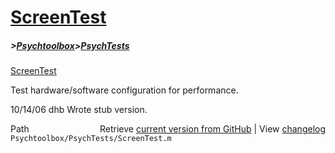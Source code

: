 # [ScreenTest](ScreenTest)
##### >[Psychtoolbox](Psychtoolbox)>[PsychTests](PsychTests)

[ScreenTest](ScreenTest)  
  
Test hardware/software configuration for performance.  
  
10/14/06  dhb  Wrote stub version.  




<div class="code_header" style="text-align:right;">
  <span style="float:left;">Path&nbsp;&nbsp;</span> <span class="counter">Retrieve <a href=
  "https://raw.github.com/Psychtoolbox-3/Psychtoolbox-3/beta/Psychtoolbox/PsychTests/ScreenTest.m">current version from GitHub</a> | View <a href=
  "https://github.com/Psychtoolbox-3/Psychtoolbox-3/commits/beta/Psychtoolbox/PsychTests/ScreenTest.m">changelog</a></span>
</div>
<div class="code">
  <code>Psychtoolbox/PsychTests/ScreenTest.m</code>
</div>

